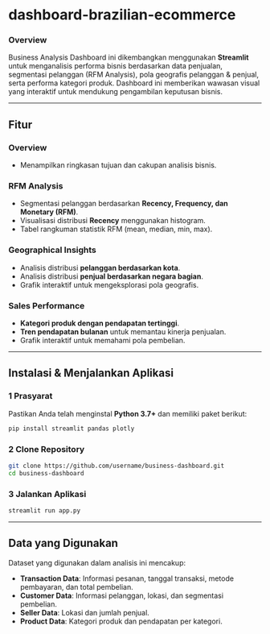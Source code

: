 # dashboard-brazilian-ecommerce

### Overview
Business Analysis Dashboard ini dikembangkan menggunakan **Streamlit** untuk menganalisis performa bisnis berdasarkan data penjualan, segmentasi pelanggan (RFM Analysis), pola geografis pelanggan & penjual, serta performa kategori produk. Dashboard ini memberikan wawasan visual yang interaktif untuk mendukung pengambilan keputusan bisnis.

---

## Fitur
###  Overview
- Menampilkan ringkasan tujuan dan cakupan analisis bisnis.

### RFM Analysis
- Segmentasi pelanggan berdasarkan **Recency, Frequency, dan Monetary (RFM)**.
- Visualisasi distribusi **Recency** menggunakan histogram.
- Tabel rangkuman statistik RFM (mean, median, min, max).

### Geographical Insights
- Analisis distribusi **pelanggan berdasarkan kota**.
- Analisis distribusi **penjual berdasarkan negara bagian**.
- Grafik interaktif untuk mengeksplorasi pola geografis.

###  Sales Performance
- **Kategori produk dengan pendapatan tertinggi**.
- **Tren pendapatan bulanan** untuk memantau kinerja penjualan.
- Grafik interaktif untuk memahami pola pembelian.

---

## Instalasi & Menjalankan Aplikasi
### 1️ Prasyarat
Pastikan Anda telah menginstal **Python 3.7+** dan memiliki paket berikut:
```sh
pip install streamlit pandas plotly
```

### 2️ Clone Repository
```sh
git clone https://github.com/username/business-dashboard.git
cd business-dashboard
```

### 3️ Jalankan Aplikasi
```sh
streamlit run app.py
```

---

## Data yang Digunakan
Dataset yang digunakan dalam analisis ini mencakup:
- **Transaction Data**: Informasi pesanan, tanggal transaksi, metode pembayaran, dan total pembelian.
- **Customer Data**: Informasi pelanggan, lokasi, dan segmentasi pembelian.
- **Seller Data**: Lokasi dan jumlah penjual.
- **Product Data**: Kategori produk dan pendapatan per kategori.


